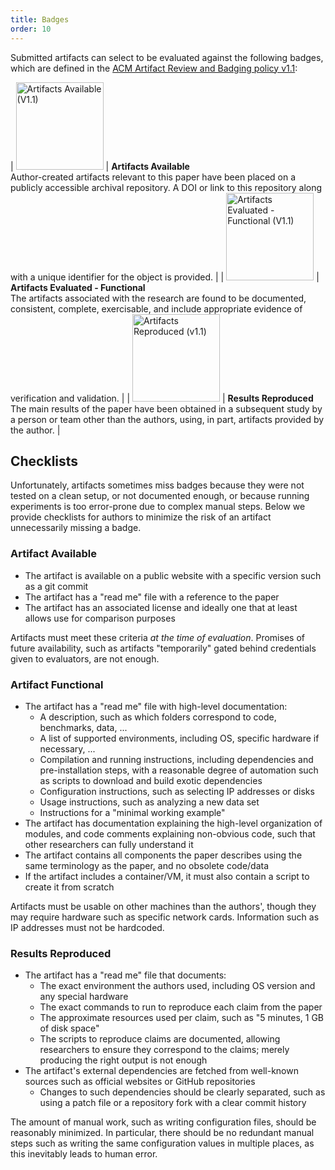 ```yaml
---
title: Badges
order: 10
---
```


<style>
img { width: 10em; }
</style>

Submitted artifacts can select to be evaluated against the following badges,
which are defined in the [ACM Artifact Review and Badging policy v1.1](https://www.acm.org/publications/policies/artifact-review-and-badging-current):

| ![Artifacts Available (V1.1)](../images/acm_available_1.1.png) | **Artifacts Available**<br>Author-created artifacts relevant to this paper have been placed on a publicly accessible archival repository. A DOI or link to this repository along with a unique identifier for the object is provided.  |
| ![Artifacts Evaluated - Functional (V1.1)](../images/acm_functional_1.1.png) | **Artifacts Evaluated - Functional**<br>The artifacts associated with the research are found to be documented, consistent, complete, exercisable, and include appropriate evidence of verification and validation. |
| ![Artifacts Reproduced (v1.1)](../images/acm_reproduced_1.1.png) | **Results Reproduced**<br>The main results of the paper have been obtained in a subsequent study by a person or team other than the authors, using, in part, artifacts provided by the author. |


## Checklists

Unfortunately, artifacts sometimes miss badges because they were not tested on a clean setup, or not documented enough, or because running experiments is too error-prone due to complex manual steps.
Below we provide checklists for authors to minimize the risk of an artifact unnecessarily missing a badge.


### Artifact Available

- The artifact is available on a public website with a specific version such as a git commit
- The artifact has a "read me" file with a reference to the paper
- The artifact has an associated license and ideally one that at least allows use for comparison purposes

Artifacts must meet these criteria _at the time of evaluation_.
Promises of future availability, such as artifacts "temporarily" gated behind credentials given to evaluators, are not enough.


### Artifact Functional

- The artifact has a "read me" file with high-level documentation:
  - A description, such as which folders correspond to code, benchmarks, data, ...
  - A list of supported environments, including OS, specific hardware if necessary, ...
  - Compilation and running instructions, including dependencies and pre-installation steps,
    with a reasonable degree of automation such as scripts to download and build exotic dependencies
  - Configuration instructions, such as selecting IP addresses or disks
  - Usage instructions, such as analyzing a new data set
  - Instructions for a "minimal working example"
- The artifact has documentation explaining the high-level organization of modules, and code comments explaining non-obvious code,
  such that other researchers can fully understand it
- The artifact contains all components the paper describes using the same terminology as the paper, and no obsolete code/data
- If the artifact includes a container/VM, it must also contain a script to create it from scratch

Artifacts must be usable on other machines than the authors', though they may require hardware such as specific network cards.
Information such as IP addresses must not be hardcoded.


### Results Reproduced

- The artifact has a "read me" file that documents:
  - The exact environment the authors used, including OS version and any special hardware
  - The exact commands to run to reproduce each claim from the paper
  - The approximate resources used per claim, such as "5 minutes, 1 GB of disk space"
  - The scripts to reproduce claims are documented, allowing researchers to ensure they correspond to the claims;
    merely producing the right output is not enough
- The artifact's external dependencies are fetched from well-known sources such as official websites or GitHub repositories
  - Changes to such dependencies should be clearly separated, such as using a patch file or a repository fork with a clear commit history

The amount of manual work, such as writing configuration files, should be reasonably minimized.
In particular, there should be no redundant manual steps such as writing the same configuration values in multiple places, as this inevitably leads to human error.
